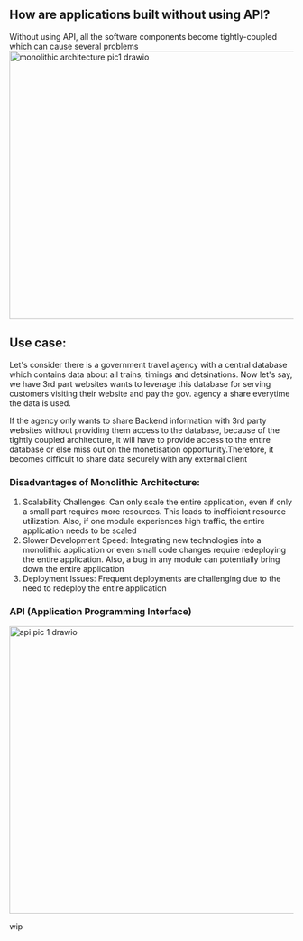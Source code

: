 ## How are applications built without using API?
Without using API, all the software components become tightly-coupled which can cause several problems
<img width="540" height="476" alt="monolithic architecture pic1 drawio" src="https://github.com/user-attachments/assets/523e9f1e-37e4-4fcd-b84c-649ed315c093" />


## Use case:
Let's consider there is a government travel agency with a central database which contains data about all trains, timings and detsinations. Now let's say, we have 3rd part websites wants to leverage this database for serving customers visiting their website and pay the gov. agency a share everytime the data is used.

If the agency only wants to share Backend information with 3rd party websites without providing them access to the database, because of the tightly coupled architecture, it will have to provide access to the entire database or else miss out on the monetisation opportunity.Therefore, it becomes difficult to share data securely with any external client

### Disadvantages of Monolithic Architecture:
1. Scalability Challenges:
Can only scale the entire application, even if only a small part requires more resources. This leads to inefficient resource utilization. Also, if one module experiences high traffic, the entire application needs to be scaled 
2. Slower Development Speed:
Integrating new technologies into a monolithic application or even small code changes require redeploying the entire application. Also, a bug in any module can potentially bring down the entire application
3. Deployment Issues:
Frequent deployments are challenging due to the need to redeploy the entire application

### API (Application Programming Interface)
<img width="725" height="510" alt="api pic 1 drawio" src="https://github.com/user-attachments/assets/d1cd3efe-2f75-4d4c-bfad-0d5fb594acee" />

wip
